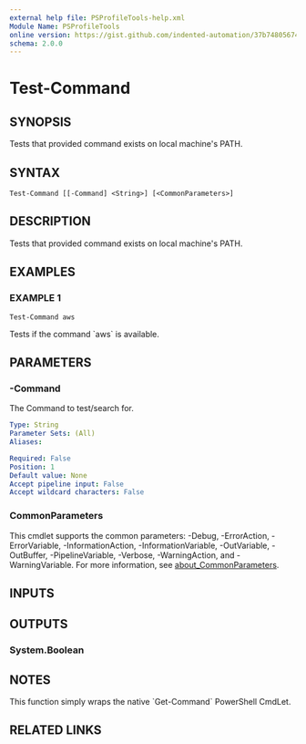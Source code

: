 ```yaml
---
external help file: PSProfileTools-help.xml
Module Name: PSProfileTools
online version: https://gist.github.com/indented-automation/37b748056742d5e1b51f7cd767813f5d
schema: 2.0.0
---
```


# Test-Command

## SYNOPSIS
Tests that provided command exists on local machine's PATH.

## SYNTAX

```
Test-Command [[-Command] <String>] [<CommonParameters>]
```

## DESCRIPTION
Tests that provided command exists on local machine's PATH.

## EXAMPLES

### EXAMPLE 1
```
Test-Command aws
```

Tests if the command \`aws\` is available.

## PARAMETERS

### -Command
The Command to test/search for.

```yaml
Type: String
Parameter Sets: (All)
Aliases:

Required: False
Position: 1
Default value: None
Accept pipeline input: False
Accept wildcard characters: False
```

### CommonParameters
This cmdlet supports the common parameters: -Debug, -ErrorAction, -ErrorVariable, -InformationAction, -InformationVariable, -OutVariable, -OutBuffer, -PipelineVariable, -Verbose, -WarningAction, and -WarningVariable. For more information, see [about_CommonParameters](http://go.microsoft.com/fwlink/?LinkID=113216).

## INPUTS

## OUTPUTS

### System.Boolean
## NOTES
This function simply wraps the native \`Get-Command\` PowerShell CmdLet.

## RELATED LINKS

